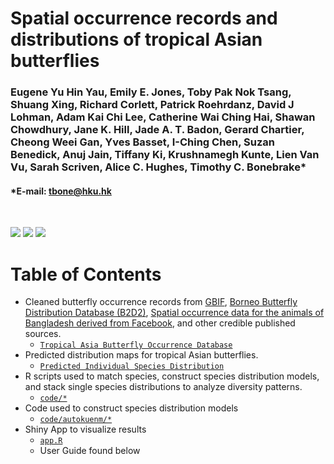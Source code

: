 # Spatial occurrence records and distributions of tropical Asian butterflies

### Eugene Yu Hin Yau, Emily E. Jones, Toby Pak Nok Tsang, Shuang Xing, Richard Corlett, Patrick Roehrdanz, David J Lohman, Adam Kai Chi Lee, Catherine Wai Ching Hai, Shawan Chowdhury, Jane K. Hill, Jade A. T. Badon, Gerard Chartier, Cheong Weei Gan, Yves Basset, I-Ching Chen, Suzan Benedick, Anuj Jain, Tiffany Ki, Krushnamegh Kunte, Lien Van Vu, Sarah Scriven, Alice C. Hughes, Timothy C. Bonebrake*
#### *E-mail: tbone@hku.hk

<br>

[![](https://img.shields.io/badge/Citation-Scientific%20Data-blue)](https://doi.org/link)
[![](https://img.shields.io/badge/Archive-figshare/192596-blue)](https://doi.org/link)
[![](https://img.shields.io/badge/License-CC%20BY-blue)](https://creativecommons.org/licenses/by/4.0/)

# Table of Contents

- Cleaned butterfly occurrence records from [GBIF](https://www.gbif.org/), [Borneo Butterfly Distribution Database (B2D2)](https://www-users.york.ac.uk/~jkh6/), [Spatial occurrence data for the animals of Bangladesh derived from Facebook](https://doi.pangaea.de/10.1594/PANGAEA.948104), and other credible published sources. 
  - [`Tropical Asia Butterfly Occurrence Database`](https://drive.google.com/file/d/17MxkXPFb8Z_BJiF1wKfRxd8aGZRYcZ51/view?usp=sharing)
- Predicted distribution maps for tropical Asian butterflies.
  - [`Predicted Individual Species Distribution`](https://figshare.com/LINK)
- R scripts used to match species, construct species distribution models, and stack single species distributions to analyze diversity patterns.
  - [`code/*`](https://github.com/RhettRautsaw/VenomMaps/tree/master/code)
- Code used to construct species distribution models
  - [`code/autokuenm/*`](https://github.com/RhettRautsaw/VenomMaps/tree/master/code/autokuenm)
- Shiny App to visualize results
  - [`app.R`](https://RhettRautsaw.app/shiny/VenomMaps/)
  - User Guide found below
